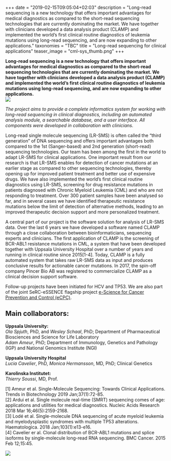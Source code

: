 +++
date = "2019-02-15T09:05:04+02:03"
description = "Long-read sequencing is a new technology that offers important advantages for medical diagnostics as compared to the short-read sequencing technologies that are currently dominating the market. We have together with clinicians developed a data analysis product (CLAMP) and implemented the world’s first clinical routine diagnostics of leukemia mutations using long-read sequencing, and are now expanding to other applications."
taxonomies = "TBC"
title = "Long-read sequencing for clinical applications"
teaser_image = "cml-sys_thumb.png"
+++

**Long-read sequencing is a new technology that offers important advantages for medical diagnostics as compared to the short-read sequencing technologies that are currently dominating the market. We have together with clinicians developed a data analysis product (CLAMP) and implemented the world’s first clinical routine diagnostics of leukemia mutations using long-read sequencing, and are now expanding to other applications.**
<br>
![](/img/longread/clamp-overview.png)

*The project aims to provide a complete informatics system for working with long-read sequencing in clinical diagnostics, including an automated analysis module, a searchable database, and a user interface. All components were developed in collaboration with clinicians.*
<br>

Long-read single molecule sequencing (LR-SMS) is often called the “third generation” of DNA sequencing and offers important advantages both compared to the 1st (Sanger-based) and 2nd generation (short-read) sequencing technologies. Our team has been among the first in the world to adapt LR-SMS for clinical applications. One important result from our research is that LR-SMS enables for detection of cancer mutations at an earlier stage as compared to other sequencing technologies, thereby opening up for improved patient treatment and better use of expensive drugs. We have also implemented the world’s first clinical routine diagnostics using LR-SMS, screening for drug resistance mutations in patients diagnosed with Chronic Myeloid Leukemia (CML) and who are not responding to treatment. Over 300 patient samples have been analysed so far, and in several cases we have identified therapeutic resistance mutations below the limit of detection of alternative methods, leading to an improved therapeutic decision support and more personalized treatment.
 
A central part of our project is the software solution for analysis of LR-SMS data. Over the last 6 years we have developed a software named CLAMP through a close collaboration between bioinformaticians, sequencing experts and clinicians. The first application of CLAMP is the screening of BCR-ABL1 resistance mutations in CML, a system that have been developed together with Uppsala University Hospital over a number of years and running in clinical routine since 2015[1-4]. Today, CLAMP is a fully automated system that takes raw LR-SMS data as input and produces conclusive results for actionable cancer mutations. In 2017, the spin-off company Pincer Bio AB was registered to commercialize CLAMP as a clinical decision support software.

Follow-up projects have been initiated for HCV and TP53. We are also part of the joint SeRC-eSSENCE flagship project [e-Science for Cancer Prevention and Control (eCPC)](/project/ecpc/). 

## Main collaborators: ##

**Uppsala University:**<br>
*Ola Spjuth*, PhD, and *Wesley Schaal*, PhD; Department of Pharmaceutical Biosciences and Science for Life Laboratory<br>
*Adam Ameur*, PhD; Department of Immunology, Genetics and Pathology (IGP) and National Genomics Institute (NGI)

**Uppsala University Hospital**<br>
*Lucia Cavelier*, PhD, *Monica Hermansson*, MD, PhD; Clinical Genetics

**Karolinska Institutet:**<br>
*Thierry Soussi*, MD, Prof.
 
[1] Ameur et al. Single-Molecule Sequencing: Towards Clinical Applications. Trends in Biotechnology 2019 Jan;37(1):72-85.<br>
[2] Ardui et al. Single molecule real-time (SMRT) sequencing comes of age: applications and utilities for medical diagnostics. Nucleic Acids Research 2018 Mar 16;46(5):2159-2168.<br>
[3] Lodé et al. Single-molecule DNA sequencing of acute myeloid leukemia and myelodysplastic syndromes with multiple TP53 alterations. Haematologica. 2018 Jan;103(1):e13-e16.<br>
[4] Cavelier er al. Clonal distribution of BCR-ABL1 mutations and splice isoforms by single-molecule long-read RNA sequencing. BMC Cancer. 2015 Feb 12;15:45.


![](/img/longread/longread-logos.png)
